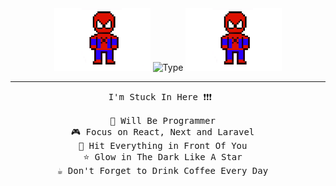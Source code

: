 <div align="center">

  <img src="https://github.com/akmaldarrya/akmaldarrya/blob/main/spiderman.gif" height="100" />
  <img src="https://readme-typing-svg.demolab.com?font=Fira+Code&weight=600&size=27&pause=1000&color=DE1002&width=435&lines=Hi%2C+I'm+Akmal+Darrya+Fawwaz+!!" alt="Type" />
  <img src="https://github.com/akmaldarrya/akmaldarrya/blob/main/spiderman.gif" height="100" />

  <hr />

  <pre>
I'm Stuck In Here ❗❗❗   

👾 Will Be Programmer  
🎮 Focus on React, Next and Laravel  
🥊 Hit Everything in Front Of You  
⭐ Glow in The Dark Like A Star  
☕ Don't Forget to Drink Coffee Every Day  
  </pre>

</div>
